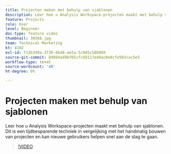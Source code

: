 ```yaml
---
title: Projecten maken met behulp van sjablonen
description: Leer hoe u Analysis Workspace-projecten maakt met behulp van sjablonen
feature: Projects
role: User
level: Beginner
doc-type: feature video
thumbnail: 30368.jpg
team: Technical Marketing
kt: 4102
exl-id: f13b349a-3f36-4b48-ae5a-5c045c58b069
source-git-commit: 84984ad9bf65cfc69117e40ac0e0cfe503cac5e5
workflow-type: tm+mt
source-wordcount: '48'
ht-degree: 0%

---
```


# Projecten maken met behulp van sjablonen

Leer hoe u Analysis Workspace-projecten maakt met behulp van sjablonen. Dit is een tijdbesparende techniek in vergelijking met het handmatig bouwen van projecten en kan nieuwe gebruikers helpen snel aan de slag te gaan.

>[!VIDEO](https://video.tv.adobe.com/v/30368/?quality=12&learn=on)
